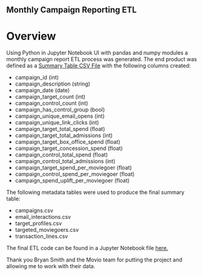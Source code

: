 ## Monthly Campaign Reporting ETL

# Overview

Using Python in Jupyter Notebook UI with pandas and numpy modules a monthly campaign report ETL process was generated. The end product was defined as a [Summary Table CSV File](https://github.com/Trevor-Jackson94/movio_monthly_campaign_report_etl/blob/main/monthly_campaigns_summary.csv) with the following columns created:
- campaign_id (int)
- campaign_description (string)
- campaign_date (date)
- campaign_target_count (int)
- campaign_control_count (int)
- campaign_has_control_group (bool)
- campaign_unique_email_opens (int)
- campaign_unique_link_clicks (int)
- campaign_target_total_spend (float)
- campaign_target_total_admissions (int)
- campaign_target_box_office_spend (float)
- campaign_target_concession_spend (float)
- campaign_control_total_spend (float)
- campaign_control_total_admissions (int)
- campaign_target_spend_per_moviegoer (float)
- campaign_control_spend_per_moviegoer (float)
- campaign_spend_uplift_per_moviegoer (float)

The following metadata tables were used to produce the final summary table:
- campaigns.csv
- email_interactions.csv
- target_profiles.csv
- targeted_moviegoers.csv
- transaction_lines.csv

The final ETL code can be found in a Jupyter Notebook file [here.](https://github.com/Trevor-Jackson94/movio_monthly_campaign_report_etl/blob/main/Monthly_Campaign_Report.ipynb)

Thank you Bryan Smith and the Movio team for putting the project and allowing me to work with their data.
